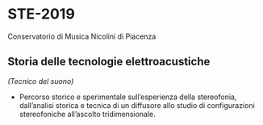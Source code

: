 # STE-2019

Conservatorio di Musica Nicolini di Piacenza

## Storia delle tecnologie elettroacustiche

_(Tecnico del suono)_

- Percorso storico e sperimentale sull’esperienza della stereofonia, dall’analisi storica e tecnica di un diffusore allo studio di configurazioni stereofoniche all’ascolto tridimensionale. 
